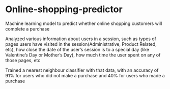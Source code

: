 # Online-shopping-predictor
Machine learning model to predict whether online shopping customers will complete a purchase

Analyzed various information about users in a session, such as types of pages users have visited in the
session(Administrative, Product Related, etc), how close the date of the user’s session is to a special day (like
Valentine’s Day or Mother’s Day), how much time the user spent on any of those pages, etc

Trained a nearest neighbour classifier with that data, with an accuracy of 91% for users who did not make a
purchase and 40% for users who made a purchase
